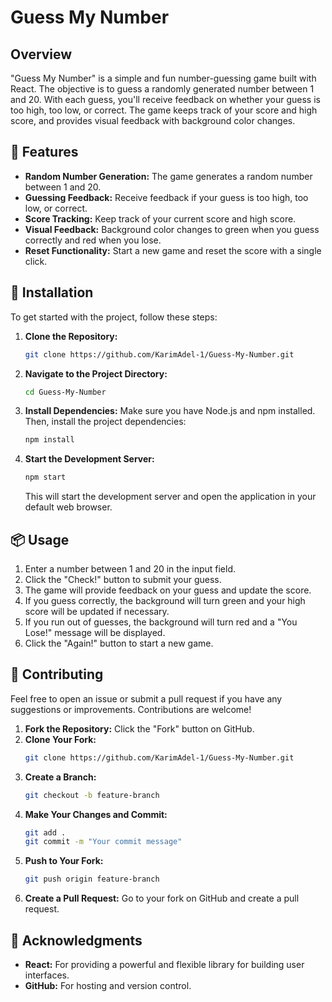 # Guess My Number

## Overview

"Guess My Number" is a simple and fun number-guessing game built with React. The objective is to guess a randomly generated number between 1 and 20. With each guess, you'll receive feedback on whether your guess is too high, too low, or correct. The game keeps track of your score and high score, and provides visual feedback with background color changes.

## 🌟 Features

- **Random Number Generation:** The game generates a random number between 1 and 20.
- **Guessing Feedback:** Receive feedback if your guess is too high, too low, or correct.
- **Score Tracking:** Keep track of your current score and high score.
- **Visual Feedback:** Background color changes to green when you guess correctly and red when you lose.
- **Reset Functionality:** Start a new game and reset the score with a single click.

## 🚀 Installation

To get started with the project, follow these steps:

1. **Clone the Repository:**
   ```sh
   git clone https://github.com/KarimAdel-1/Guess-My-Number.git
   ```


2. **Navigate to the Project Directory:**
   ```sh
   cd Guess-My-Number
   ```

3. **Install Dependencies:**
   Make sure you have Node.js and npm installed. Then, install the project dependencies:
   ```sh
   npm install
   ```

4. **Start the Development Server:**
   ```sh
   npm start
   ```
   This will start the development server and open the application in your default web browser.

## 📦 Usage

1. Enter a number between 1 and 20 in the input field.
2. Click the "Check!" button to submit your guess.
3. The game will provide feedback on your guess and update the score.
4. If you guess correctly, the background will turn green and your high score will be updated if necessary.
5. If you run out of guesses, the background will turn red and a "You Lose!" message will be displayed.
6. Click the "Again!" button to start a new game.

## 🤝 Contributing

Feel free to open an issue or submit a pull request if you have any suggestions or improvements. Contributions are welcome!

1. **Fork the Repository:** Click the "Fork" button on GitHub.
2. **Clone Your Fork:** 
   ```sh
   git clone https://github.com/KarimAdel-1/Guess-My-Number.git
   ```
3. **Create a Branch:**
   ```sh
   git checkout -b feature-branch
   ```
4. **Make Your Changes and Commit:**
   ```sh
   git add .
   git commit -m "Your commit message"
   ```
5. **Push to Your Fork:**
   ```sh
   git push origin feature-branch
   ```
6. **Create a Pull Request:** Go to your fork on GitHub and create a pull request.


## 💬 Acknowledgments

- **React:** For providing a powerful and flexible library for building user interfaces.
- **GitHub:** For hosting and version control.

